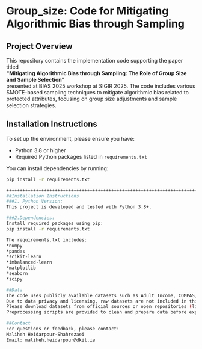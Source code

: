 # Group_size: Code for Mitigating Algorithmic Bias through Sampling

## Project Overview
This repository contains the implementation code supporting the paper titled  
**"Mitigating Algorithmic Bias through Sampling: The Role of Group Size and Sample Selection"**  
presented at BIAS 2025 workshop at SIGIR 2025. The code includes various SMOTE-based sampling techniques to mitigate algorithmic bias related to protected attributes, focusing on group size adjustments and sample selection strategies.

## Installation Instructions
To set up the environment, please ensure you have:

- Python 3.8 or higher
- Required Python packages listed in `requirements.txt`

You can install dependencies by running:
```bash
pip install -r requirements.txt

+++++++++++++++++++++++++++++++++++++++++++++++++++++++++++++++++++++++++++++++++++++++++++++++++++++++++++++++++++++
##Installation Instructions
###1. Python Version:
This project is developed and tested with Python 3.8+.

###2.Dependencies:
Install required packages using pip: 
pip install -r requirements.txt

The requirements.txt includes:
*numpy
*pandas
*scikit-learn
*imbalanced-learn
*matplotlib
*seaborn
*scipy

##Data
The code uses publicly available datasets such as Adult Income, COMPAS, and others referenced in the paper.
Due to data privacy and licensing, raw datasets are not included in this repository.
Please download datasets from official sources or open repositories (links provided in the paper) and place them in the data/ folder.
Preprocessing scripts are provided to clean and prepare data before experiments.

##Contact
For questions or feedback, please contact:
Maliheh Heidarpour-Shahrezaei
Email: maliheh.heidarpour@dkit.ie
